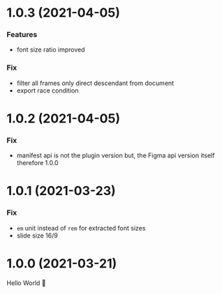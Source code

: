 # 1.0.3 (2021-04-05)

### Features

- font size ratio improved

### Fix

- filter all frames only direct descendant from document
- export race condition

# 1.0.2 (2021-04-05)

### Fix

- manifest api is not the plugin version but, the Figma api version itself therefore 1.0.0

# 1.0.1 (2021-03-23)

### Fix

- `em` unit instead of `rem` for extracted font sizes
- slide size 16/9

# 1.0.0 (2021-03-21)

Hello World 👋

